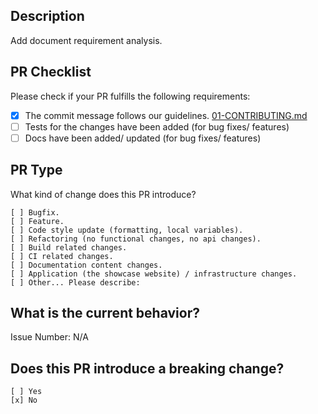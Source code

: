 ## Description

Add document requirement analysis.

## PR Checklist

Please check if your PR fulfills the following requirements:

- [x] The commit message follows our guidelines. [01-CONTRIBUTING.md](../CONTRIBUTING.md)
- [ ] Tests for the changes have been added (for bug fixes/ features)
- [ ] Docs have been added/ updated (for bug fixes/ features)

## PR Type

What kind of change does this PR introduce?

```
[ ] Bugfix.
[ ] Feature.
[ ] Code style update (formatting, local variables).
[ ] Refactoring (no functional changes, no api changes).
[ ] Build related changes.
[ ] CI related changes.
[ ] Documentation content changes.
[ ] Application (the showcase website) / infrastructure changes.
[ ] Other... Please describe:
```

## What is the current behavior?

Issue Number: N/A

## Does this PR introduce a breaking change?

```
[ ] Yes
[x] No
```

